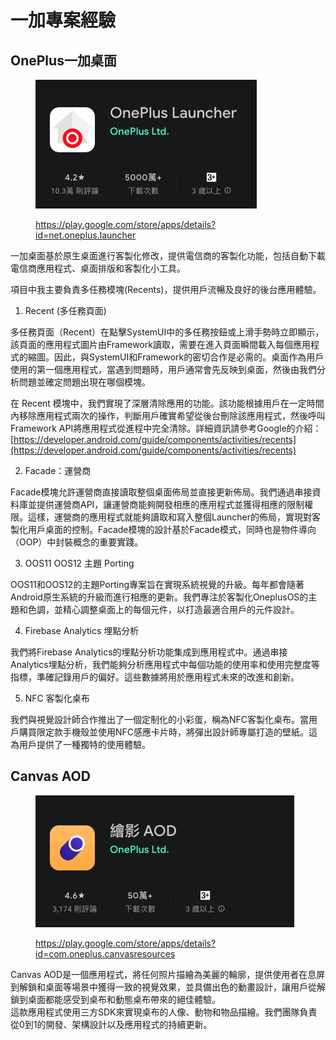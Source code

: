 # 一加專案經驗



## OnePlus一加桌面

<figure><img src=".gitbook/assets/image (2).png" alt=""><figcaption><p><a href="https://play.google.com/store/apps/details?id=net.oneplus.launcher">https://play.google.com/store/apps/details?id=net.oneplus.launcher</a></p></figcaption></figure>



一加桌面基於原生桌面進行客製化修改，提供電信商的客製化功能，包括自動下載電信商應用程式、桌面排版和客製化小工具。

項目中我主要負責多任務模塊(Recents)，提供用戶流暢及良好的後台應用體驗。

1. Recent (多任務頁面)

多任務頁面（Recent）在點擊SystemUI中的多任務按鈕或上滑手勢時立即顯示，該頁面的應用程式圖片由Framework讀取，需要在進入頁面瞬間載入每個應用程式的縮圖。因此，與SystemUI和Framework的密切合作是必需的。桌面作為用戶使用的第一個應用程式，當遇到問題時，用戶通常會先反映到桌面，然後由我們分析問題並確定問題出現在哪個模塊。

在 Recent 模塊中，我們實現了深層清除應用的功能。該功能根據用戶在一定時間內移除應用程式兩次的操作，判斷用戶確實希望從後台刪除該應用程式，然後呼叫Framework API將應用程式從進程中完全清除。詳細資訊請參考Google的介紹：[https://developer.android.com/guide/components/activities/recents](https://developer.android.com/guide/components/activities/recents)

2. Facade：運營商

Facade模塊允許運營商直接讀取整個桌面佈局並直接更新佈局。我們通過串接資料庫並提供運營商API，讓運營商能夠開發相應的應用程式並獲得相應的限制權限。這樣，運營商的應用程式就能夠讀取和寫入整個Launcher的佈局，實現對客製化用戶桌面的控制。Facade模塊的設計基於Facade模式，同時也是物件導向（OOP）中封裝概念的重要實踐。

3. OOS11 OOS12 主題 Porting

OOS11和OOS12的主題Porting專案旨在實現系統視覺的升級。每年都會隨著Android原生系統的升級而進行相應的更新。我們專注於客製化OneplusOS的主題和色調，並精心調整桌面上的每個元件，以打造最適合用戶的元件設計。

4. Firebase Analytics 埋點分析

我們將Firebase Analytics的埋點分析功能集成到應用程式中。通過串接Analytics埋點分析，我們能夠分析應用程式中每個功能的使用率和使用完整度等指標，準確記錄用戶的偏好。這些數據將用於應用程式未來的改進和創新。

5. NFC 客製化桌布

我們與視覺設計師合作推出了一個定制化的小彩蛋，稱為NFC客製化桌布。當用戶購買限定款手機殼並使用NFC感應卡片時，將彈出設計師專屬打造的壁紙。這為用戶提供了一種獨特的使用體驗。





## Canvas AOD

<figure><img src=".gitbook/assets/image (1).png" alt=""><figcaption><p><a href="https://play.google.com/store/apps/details?id=com.oneplus.canvasresources">https://play.google.com/store/apps/details?id=com.oneplus.canvasresources</a></p></figcaption></figure>

Canvas AOD是一個應用程式，將任何照片描繪為美麗的輪廓，提供使用者在息屏到解鎖和桌面等場景中獲得一致的視覺效果，並具備出色的動畫設計，讓用戶從解鎖到桌面都能感受到桌布和動態桌布帶來的絕佳體驗。\
這款應用程式使用三方SDK來實現桌布的人像、動物和物品描繪。我們團隊負責從0到1的開發、架構設計以及應用程式的持續更新。
